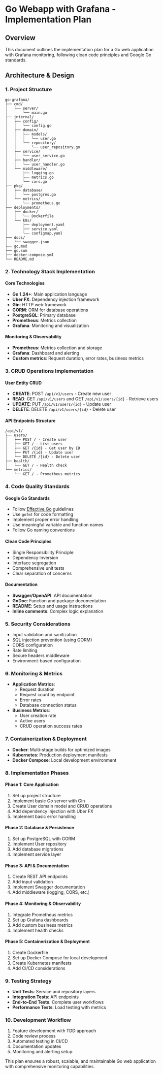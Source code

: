 # Go Webapp with Grafana - Implementation Plan

## Overview
This document outlines the implementation plan for a Go web application with Grafana monitoring, following clean code principles and Google Go standards.

## Architecture & Design

### 1. Project Structure
```
go-grafana/
├── cmd/
│   └── server/
│       └── main.go
├── internal/
│   ├── config/
│   │   └── config.go
│   ├── domain/
│   │   ├── models/
│   │   │   └── user.go
│   │   └── repository/
│   │       └── user_repository.go
│   ├── service/
│   │   └── user_service.go
│   ├── handler/
│   │   └── user_handler.go
│   └── middleware/
│       ├── logging.go
│       ├── metrics.go
│       └── cors.go
├── pkg/
│   ├── database/
│   │   └── postgres.go
│   └── metrics/
│       └── prometheus.go
├── deployments/
│   ├── docker/
│   │   └── Dockerfile
│   └── k8s/
│       ├── deployment.yaml
│       ├── service.yaml
│       └── configmap.yaml
├── docs/
│   └── swagger.json
├── go.mod
├── go.sum
├── docker-compose.yml
└── README.md
```

### 2. Technology Stack Implementation

#### Core Technologies
- **Go 1.24+**: Main application language
- **Uber FX**: Dependency injection framework
- **Gin**: HTTP web framework
- **GORM**: ORM for database operations
- **PostgreSQL**: Primary database
- **Prometheus**: Metrics collection
- **Grafana**: Monitoring and visualization

#### Monitoring & Observability
- **Prometheus**: Metrics collection and storage
- **Grafana**: Dashboard and alerting
- **Custom metrics**: Request duration, error rates, business metrics

### 3. CRUD Operations Implementation

#### User Entity CRUD
- **CREATE**: POST `/api/v1/users` - Create new user
- **READ**: GET `/api/v1/users` and GET `/api/v1/users/{id}` - Retrieve users
- **UPDATE**: PUT `/api/v1/users/{id}` - Update user
- **DELETE**: DELETE `/api/v1/users/{id}` - Delete user

#### API Endpoints Structure
```
/api/v1/
├── users/
│   ├── POST / - Create user
│   ├── GET / - List users
│   ├── GET /{id} - Get user by ID
│   ├── PUT /{id} - Update user
│   └── DELETE /{id} - Delete user
├── health/
│   └── GET / - Health check
└── metrics/
    └── GET / - Prometheus metrics
```

### 4. Code Quality Standards

#### Google Go Standards
- Follow [Effective Go](https://golang.org/doc/effective_go.html) guidelines
- Use `gofmt` for code formatting
- Implement proper error handling
- Use meaningful variable and function names
- Follow Go naming conventions

#### Clean Code Principles
- Single Responsibility Principle
- Dependency Inversion
- Interface segregation
- Comprehensive unit tests
- Clear separation of concerns

#### Documentation
- **Swagger/OpenAPI**: API documentation
- **GoDoc**: Function and package documentation
- **README**: Setup and usage instructions
- **Inline comments**: Complex logic explanation

### 5. Security Considerations
- Input validation and sanitization
- SQL injection prevention (using GORM)
- CORS configuration
- Rate limiting
- Secure headers middleware
- Environment-based configuration

### 6. Monitoring & Metrics
- **Application Metrics**:
  - Request duration
  - Request count by endpoint
  - Error rates
  - Database connection status
- **Business Metrics**:
  - User creation rate
  - Active users
  - CRUD operation success rates

### 7. Containerization & Deployment
- **Docker**: Multi-stage builds for optimized images
- **Kubernetes**: Production deployment manifests
- **Docker Compose**: Local development environment

### 8. Implementation Phases

#### Phase 1: Core Application
1. Set up project structure
2. Implement basic Go server with Gin
3. Create User domain model and CRUD operations
4. Add dependency injection with Uber FX
5. Implement basic error handling

#### Phase 2: Database & Persistence
1. Set up PostgreSQL with GORM
2. Implement User repository
3. Add database migrations
4. Implement service layer

#### Phase 3: API & Documentation
1. Create REST API endpoints
2. Add input validation
3. Implement Swagger documentation
4. Add middleware (logging, CORS, etc.)

#### Phase 4: Monitoring & Observability
1. Integrate Prometheus metrics
2. Set up Grafana dashboards
3. Add custom business metrics
4. Implement health checks

#### Phase 5: Containerization & Deployment
1. Create Dockerfile
2. Set up Docker Compose for local development
3. Create Kubernetes manifests
4. Add CI/CD considerations

### 9. Testing Strategy
- **Unit Tests**: Service and repository layers
- **Integration Tests**: API endpoints
- **End-to-End Tests**: Complete user workflows
- **Performance Tests**: Load testing with metrics

### 10. Development Workflow
1. Feature development with TDD approach
2. Code review process
3. Automated testing in CI/CD
4. Documentation updates
5. Monitoring and alerting setup

This plan ensures a robust, scalable, and maintainable Go web application with comprehensive monitoring capabilities. 